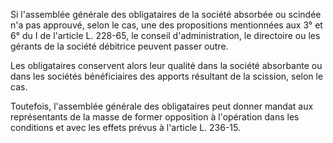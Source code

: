 Si l'assemblée générale des obligataires de la société absorbée ou scindée n'a pas approuvé, selon le cas, une des propositions mentionnées aux 3° et 6° du I de l'article L. 228-65, le conseil d'administration, le directoire ou les gérants de la société débitrice peuvent passer outre.


Les obligataires conservent alors leur qualité dans la société absorbante ou dans les sociétés bénéficiaires des apports résultant de la scission, selon le cas.


Toutefois, l'assemblée générale des obligataires peut donner mandat aux représentants de la masse de former opposition à l'opération dans les conditions et avec les effets prévus à l'article L. 236-15.


